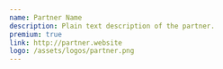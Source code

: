 ```yaml
---
name: Partner Name
description: Plain text description of the partner.
premium: true
link: http://partner.website
logo: /assets/logos/partner.png
---
```

